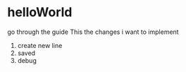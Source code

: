 # helloWorld
go through the guide
This the changes i want to implement
1. create new line
2. saved
3. debug
